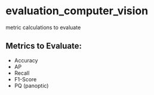 # evaluation_computer_vision
metric calculations to evaluate

## Metrics to Evaluate:
* Accuracy
* AP
* Recall
* F1-Score
* PQ (panoptic)
